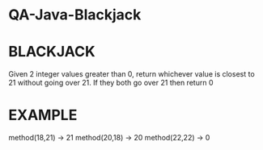 # QA-Java-Blackjack

# BLACKJACK
Given 2 integer values greater than 0, return whichever value is closest to 21 without
going over 21. If they both go over 21 then return 0


# EXAMPLE
method(18,21) -> 21
method(20,18) -> 20
method(22,22) -> 0

